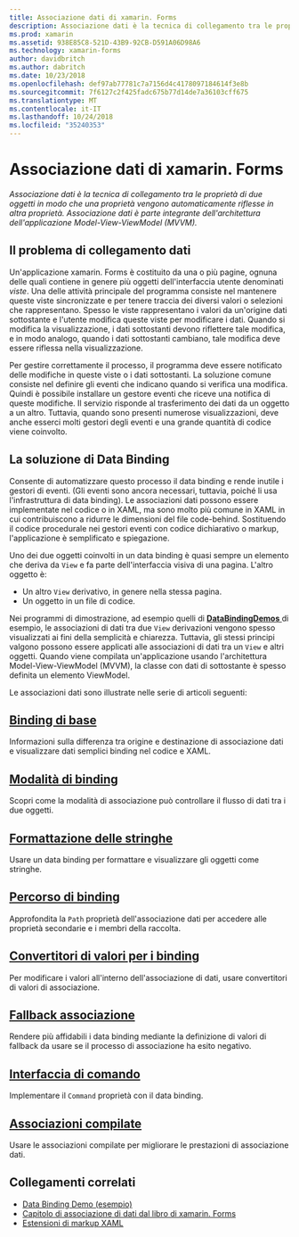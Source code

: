 ```yaml
---
title: Associazione dati di xamarin. Forms
description: Associazione dati è la tecnica di collegamento tra le proprietà di due oggetti in modo che una proprietà vengono automaticamente riflesse in altra proprietà. Associazione dati è parte integrante dell'architettura dell'applicazione Model-View-ViewModel (MVVM).
ms.prod: xamarin
ms.assetid: 938E85C8-521D-43B9-92CB-D591A06D98A6
ms.technology: xamarin-forms
author: davidbritch
ms.author: dabritch
ms.date: 10/23/2018
ms.openlocfilehash: def97ab77781c7a7156d4c4178097184614f3e8b
ms.sourcegitcommit: 7f6127c2f425fadc675b77d14de7a36103cff675
ms.translationtype: MT
ms.contentlocale: it-IT
ms.lasthandoff: 10/24/2018
ms.locfileid: "35240353"
---
```

# <a name="xamarinforms-data-binding"></a>Associazione dati di xamarin. Forms

_Associazione dati è la tecnica di collegamento tra le proprietà di due oggetti in modo che una proprietà vengono automaticamente riflesse in altra proprietà. Associazione dati è parte integrante dell'architettura dell'applicazione Model-View-ViewModel (MVVM)._

## <a name="the-data-linking-problem"></a>Il problema di collegamento dati

Un'applicazione xamarin. Forms è costituito da una o più pagine, ognuna delle quali contiene in genere più oggetti dell'interfaccia utente denominati *viste*. Una delle attività principale del programma consiste nel mantenere queste viste sincronizzate e per tenere traccia dei diversi valori o selezioni che rappresentano. Spesso le viste rappresentano i valori da un'origine dati sottostante e l'utente modifica queste viste per modificare i dati. Quando si modifica la visualizzazione, i dati sottostanti devono riflettere tale modifica, e in modo analogo, quando i dati sottostanti cambiano, tale modifica deve essere riflessa nella visualizzazione.

Per gestire correttamente il processo, il programma deve essere notificato delle modifiche in queste viste o i dati sottostanti. La soluzione comune consiste nel definire gli eventi che indicano quando si verifica una modifica. Quindi è possibile installare un gestore eventi che riceve una notifica di queste modifiche. Il servizio risponde al trasferimento dei dati da un oggetto a un altro. Tuttavia, quando sono presenti numerose visualizzazioni, deve anche esserci molti gestori degli eventi e una grande quantità di codice viene coinvolto.

## <a name="the-data-binding-solution"></a>La soluzione di Data Binding

Consente di automatizzare questo processo il data binding e rende inutile i gestori di eventi. (Gli eventi sono ancora necessari, tuttavia, poiché li usa l'infrastruttura di data binding). Le associazioni dati possono essere implementate nel codice o in XAML, ma sono molto più comune in XAML in cui contribuiscono a ridurre le dimensioni del file code-behind. Sostituendo il codice procedurale nei gestori eventi con codice dichiarativo o markup, l'applicazione è semplificato e spiegazione.

Uno dei due oggetti coinvolti in un data binding è quasi sempre un elemento che deriva da `View` e fa parte dell'interfaccia visiva di una pagina. L'altro oggetto è:

- Un altro `View` derivativo, in genere nella stessa pagina.
- Un oggetto in un file di codice.

Nei programmi di dimostrazione, ad esempio quelli di [ **DataBindingDemos** ](https://developer.xamarin.com/samples/xamarin-forms/DataBindingDemos/) di esempio, le associazioni di dati tra due `View` derivazioni vengono spesso visualizzati ai fini della semplicità e chiarezza. Tuttavia, gli stessi principi valgono possono essere applicati alle associazioni di dati tra un `View` e altri oggetti. Quando viene compilata un'applicazione usando l'architettura Model-View-ViewModel (MVVM), la classe con dati di sottostante è spesso definita un elemento ViewModel.

Le associazioni dati sono illustrate nelle serie di articoli seguenti:

## <a name="basic-bindingsbasic-bindingsmd"></a>[Binding di base](basic-bindings.md)

Informazioni sulla differenza tra origine e destinazione di associazione dati e visualizzare dati semplici binding nel codice e XAML.

## <a name="binding-modebinding-modemd"></a>[Modalità di binding](binding-mode.md)

Scopri come la modalità di associazione può controllare il flusso di dati tra i due oggetti.

## <a name="string-formattingstring-formattingmd"></a>[Formattazione delle stringhe](string-formatting.md)

Usare un data binding per formattare e visualizzare gli oggetti come stringhe.

## <a name="binding-pathbinding-pathmd"></a>[Percorso di binding](binding-path.md)

Approfondita la `Path` proprietà dell'associazione dati per accedere alle proprietà secondarie e i membri della raccolta.

## <a name="binding-value-convertersconvertersmd"></a>[Convertitori di valori per i binding](converters.md)

Per modificare i valori all'interno dell'associazione di dati, usare convertitori di valori di associazione.

## <a name="binding-fallbacksbinding-fallbacksmd"></a>[Fallback associazione](binding-fallbacks.md)

Rendere più affidabili i data binding mediante la definizione di valori di fallback da usare se il processo di associazione ha esito negativo.

## <a name="the-command-interfacecommandingmd"></a>[Interfaccia di comando](commanding.md)

Implementare il `Command` proprietà con il data binding.

## <a name="compiled-bindingscompiled-bindingsmd"></a>[Associazioni compilate](compiled-bindings.md)

Usare le associazioni compilate per migliorare le prestazioni di associazione dati.

## <a name="related-links"></a>Collegamenti correlati

- [Data Binding Demo (esempio)](https://developer.xamarin.com/samples/xamarin-forms/DataBindingDemos/)
- [Capitolo di associazione di dati dal libro di xamarin. Forms](~/xamarin-forms/creating-mobile-apps-xamarin-forms/summaries/chapter16.md)
- [Estensioni di markup XAML](~/xamarin-forms/xaml/markup-extensions/index.md)
